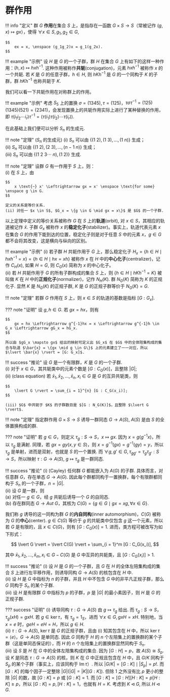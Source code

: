 # 群作用

!!! info "定义"
    群 $G$ **作用**在集合 $S$ 上，是指存在一函数 $G \times S \rightarrow S$（常被记作 $(g,x) \mapsto gx$），使得 $\forall x \in S, g_1, g_2 \in G$,

    $$
        ex = x, \enspace (g_1g_2)x = g_1(g_2x).
    $$

!!! example "示例"
    设 $H$ 是 $G$ 的一个子群，群 $H$ 在集合 $G$ 上有如下的这样一种作用：$(h, x) \mapsto hxh^{-1}$. 这种作用被称作**共轭**(conjugation)，元素 $hxh^{-1}$ 被称作 $x$ 的一个共轭. 若 $K$ 是 $G$ 的任意子群，$h \in H$, 则 $hKh^{-1}$ 是 $G$ 的一个同构于 $K$ 的子群，群 $hKh^{-1}$ 也称共轭于 $K$. 

我们可以看一下共轭作用在对称群上的作用。

!!! example "示例"
    考虑 $S_5$ 上的置换 $\sigma  = (1345), \tau = (125)$，$\tau \sigma \tau^{-1} = (125)(1345)(521) = (2341)$，会发现置换上的共轭作用实际上进行了某种替换的作用，即 $\tau(i_1i_2\cdots i_r)\tau^{-1} = (\tau(i_1)\tau(i_2)\cdots \tau(i_r))$. 

在此基础上我们便可以分析 $S_n$ 的生成元. 

!!! note "定理"
    ($S_n$ 的生成元) (i) $S_n$ 可以由 $\{(1 \ 2), (1 \ 3), \ldots ,(1 \ n)\}$ 生成；  
    (ii) $S_n$ 可以由 $\{(1 \ 2), (2 \ 3), \ldots, (n-1 \ n)\}$ 生成；  
    (iii) $S_n$ 可以由 $\{(1 \ 2 \ 3 \cdots \ n), (1 \ 2)\}$ 生成.

!!! note "定理"
    设群 $G$ 有一作用于 $S$ 上，则：  
    (i) 在 $S$ 上，由  

    $$
        x \text{~} x' \Leftrightarrow gx = x' \enspace \text{for some} \enspace g \in G.
    $$ 

    定义的关系是等价关系.  
    (ii) 对任一 $x \in S$, $G_x = \{g \in G \mid gx = x\}$ 是 $G$ 的一个子群. 

以上定理中定义的等价关系被称作 $G$ 在 $S$ 上的**轨道**(orbit), 对 $x \in S$，其相应的轨道被记作 $\bar{x}$. 子群 $G_x$ 被称作 $x$ 的**稳定化子**(stabilizer)。事实上，轨道代表元素 $x$ 在集合 $G$ 的作用下能到达的位置，稳定化子则是对于任意 $S$ 中的元素 $x$，$g \in G$ 都不会将其改变，这是横向与纵向的区别。

!!! example "示例"
    (i) 若子群 $H$ 共轭作用于 $G$ 上，那么稳定化子 $H_x = \{h \in H \mid hxh^{-1} = x\} = \{h \in H \mid hx = xh\}$ 被称作 $x$ 在 $H$ 中的**中心化子**(centralizer)，记作 $C_H(x)$, 如果 $H = G$, 则 $C_G(x)$ 简称为 $x$ 的中心化子。  
    (ii) 若 $H$ 共轭作用于 $G$ 的所有子群构成的集合 $S$ 上，则 $\{h \in H \mid hKh^{-1} = K\}$ 被叫做 $K$ 在 $H$ 中的**正规化子**(normalizer)，记作 $N_H(K)$. 群 $N_G(K)$ 简称为 $K$ 的正规化子. 显然 $K$ 是 $N_G(K)$ 的正规子群, $K$ 是 $G$ 的正规子群等价于 $N_G(K) = G$.

!!! note "定理"
    若群 $G$ 作用在 $S$ 上，则 $x \in S$ 的轨道的基数是指标 $[G : G_x]$.

??? note "证明"
    设 $g, h \in G$. 若 $gx = hx$，则有 

    $$
        gx = hx \Leftrightarrow g^{-1}hx = x \Leftrightarrow g^{-1}h \in G_x \Leftrightarrow gG_x = hG_x. 
    $$

    所以由 $gG_x \mapsto gx$ 给出的映射可定义出 $G_x$ 在 $G$ 中的全体陪集构成的集合与轨道 $\bar{x} = \{gx \mid g \in G\}$ 上的元素建立了一一对应，所以 $\lvert \bar{x} \rvert = [G: G_x]$.

!!! success "推论"
    设 $G$ 是一个有限群，$K$ 是 $G$ 的一个子群.  
    (i) 对于 $x \in G$，其共轭类中的元素个数是 $[G : C_G(x)]$，且整除 $\lvert G \rvert$;  
    (ii) (class equation) 若 $\bar{x}_1, \bar{x}_2, \ldots, \bar{x}_n, x_i \in G$ 是 $G$ 的互异共轭类，则 

    $$
        \lvert G \rvert = \sum_{i = 1}^{n} [G : C_G(x_i)];
    $$

    (iii) $G$ 中共轭于 $K$ 的子群数目是 $[G : N_G(K)]$，且整除 $\lvert G \rvert$.

!!! note "定理"
    指定群作用 $G \times S \rightarrow S$ 诱导一群同态 $G \rightarrow A(S)$, $A(S)$ 是由 $S$ 的全体置换构成的群. 

??? note "证明"
    若 $g \in G$，则定义 $\tau_g: S \rightarrow S$，$x \mapsto gx$. 因为 $x = g(g^{-1}x)$，所以 $\tau_g$ 是满射. 同理，若 $gx = gy(x, y \in S)$，则 $x = g^{-1}(gx) = g^{-1}(gy) = y$，所以 $\tau_g$ 是单射，进而是双射，也就是 $S$ 的一个置换. 而 $\forall g, g' \in G, \tau_{gg'} = \tau_g\tau_{g'}: S \rightarrow S$，所以映射 $\tau: G \rightarrow A(S)$, $g \mapsto \tau_g$ 是一群同态.

!!! success "推论"
    (i) (Cayley) 任何群 $G$ 都能嵌入为 $A(G)$ 的子群. 具体而言，对任意群 $G$，存在单态 $G \rightarrow A(G)$. 因此每个群都同构于一置换群，每个有限群都同构于 $S_n$ 的一个子群，$n = \lvert G \rvert$.  
    (ii) 设 $G$ 是一群，则  
        (a) 对任一 $g \in G$，经 $g$ 共轭后诱导一个 $G$ 的自同态.  
        (b) 存在群同态 $G \rightarrow Aut \ G$，其核为 $C(G) = \{g \in G \mid gx = xg, \forall x \in G\}$.

我们称 $g$ 诱导的这一同构为群 $G$ 的**内自同构**(inner automorphism)，$C(G)$ 被称为 $G$ 的**中心**(center). $g \in C(G)$ 等价于 $g$ 的共轭类中仅包含 $g$ 这一个元素，所以若 $G$ 是有限的，且 $x \in C(G)$，则有 $[G : C_G(x)] = 1$. 进而，类方程可被改写为如下形式：

$$
    \lvert G \rvert = \lvert C(G) \rvert + \sum_{i = 1}^m [G : C_G(x_i)],
$$

其中 $\bar{x}_1, \bar{x}_2, \ldots, \bar{x}_m, x_i \in G - C(G)$ 是 $G$ 中互异的共轭类，且 $[G : C_G(x_i)] > 1$.

!!! success "推论"
    (i) 设 $H$ 是 $G$ 的一个子群，且 $G$ 在 $H$ 的全体左陪集构成的集合 $S$ 上进行左平移作用，则诱导同构 $G \rightarrow A(S)$ 的核包含在 $H$ 中.  
    (ii) 设 $H$ 是 $G$ 中指标为 $n$ 的子群，并且 $H$ 中不包含 $G$ 中的非平凡正规子群，那么 $G$ 同构于 $S_n$ 的某个子群.  
    (iii) 设 $H$ 是有限群 $G$ 中指标为 $p$ 的子群，$p$ 是 $\lvert G \rvert$ 的最小素因子，则 $H$ 是 $G$ 的正规子群. 

??? success "证明"
    (i) 诱导同构 $\tau: G \rightarrow A(S)$ 由 $g \mapsto \tau_g$ 给出. 而 $\tau_g: S \rightarrow S$，$\tau_g(xH) = gxH$. 若 $g \in \ker \tau$，有 $\tau_g = 1_S$，进而 $\forall x \in G, gxH = xH$. 特别地，当 $x = e$ 时，$geH = eH = H$，所以 $g \in H$.  
    (ii) $\tau: G \rightarrow A(S)$, $\ker \tau$ 是 $G$ 的正规子群，且由 (i) 知其包含在 $H$ 中，所以 $\ker \tau = \langle e \rangle$，$G \rightarrow A(S)$ 是单同态. 因此 $G$ 同构于 $H$ 的 $n$ 个左陪集上的置换群的某个子群（这是单同态保证的），而 $H$ 的 $n$ 个左陪集上的置换群显然同构于 $S_n$.  
    (iii) 设 $S$ 是 $H$ 在 $G$ 中的全体左陪集构成的集合. 因为 $[G : H] = p$，故 $A(S) \cong S_p$. 设 $K$ 是同态 $\tau: G \rightarrow A(S)$ 的核，则 $K$ 在 $G$ 中正规且包含在 $H$ 中，且 $G/K$ 同构于 $S_p$ 的某个子群（事实上，应该同构于 $\operatorname{\mathrm{Im}} \tau$）. 所以 $\lvert G/K \rvert = [G : K] \mid \lvert S_p \rvert = p!$. 而 $[G : K]$ 的每个因子一定整除 $\lvert G \rvert(\lvert G \rvert = \lvert K \rvert [G : K])$. 但除 $1$ 之外没有比 $p$ 更小的整除 $\lvert G \rvert$ 的数，故 $[G : K] = p$ 或 $[G : K] = 1$. 而 $[G : K] = [G: H][H : K] = p[H : K] \geqslant p$，所以 $[G : K] = p, [H : K] = 1$，也就有 $H = K$. 考虑到 $K \triangleleft G,$ 所以 $H \triangleleft G$.